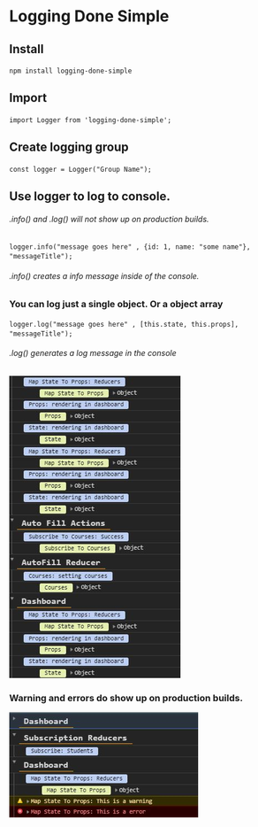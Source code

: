# Logging Done Simple


## Install

`npm install logging-done-simple`

## Import 

`import Logger from 'logging-done-simple';`

## Create logging group

`const logger = Logger("Group Name");`

## Use logger to log to console. 
###### .info() and .log() will not show up on production builds.

`logger.info("message goes here" , {id: 1, name: "some name"}, "messageTitle"); `
###### .info() creates a info message inside of the console.

### You can log just a single object. Or a object array
`logger.log("message goes here" , [this.state, this.props], "messageTitle");`
###### .log() generates a log message in the console

![Log Example](https://github.com/jeremiahtenbrink/logging-done-simple/blob/master/resources/logExample.JPG?raw=true)


### Warning and errors do show up on production builds.
![Log Example](https://github.com/jeremiahtenbrink/logging-done-simple/blob/master/resources/warningErrorExample.JPG?raw=true)